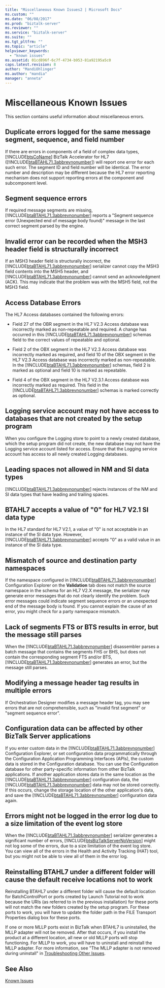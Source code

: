 ```yaml
---
title: "Miscellaneous Known Issues2 | Microsoft Docs"
ms.custom: ""
ms.date: "06/08/2017"
ms.prod: "biztalk-server"
ms.reviewer: ""
ms.service: "biztalk-server"
ms.suite: ""
ms.tgt_pltfrm: ""
ms.topic: "article"
helpviewer_keywords: 
  - "known issues"
ms.assetid: 01cd896f-6c7f-4734-b953-81a92195a5c0
caps.latest.revision: 8
author: "MandiOhlinger"
ms.author: "mandia"
manager: "anneta"
---
```

# Miscellaneous Known Issues
This section contains useful information about miscellaneous errors.  
  
## Duplicate errors logged for the same message segment, sequence, and field number  
 If there are errors in components of a field of complex data types, [!INCLUDE[btsCoName](../../includes/btsconame-md.md)] BizTalk Accelerator for HL7 ([!INCLUDE[btaBTAHL71.3abbrevnonumber](../../includes/btabtahl71-3abbrevnonumber-md.md)]) will report one error for each such error. The segment ID and field number will be identical. The error number and description may be different because the HL7 error reporting mechanism does not support reporting errors at the component and subcomponent level.  
  
## Segment sequence errors  
 If required message segments are missing, [!INCLUDE[btaBTAHL71.3abbrevnonumber](../../includes/btabtahl71-3abbrevnonumber-md.md)] reports a "Segment sequence error (Unexpected end of message body found)" message in the last correct segment parsed by the engine.  
  
## Invalid error can be recorded when the MSH3 header field is structurally incorrect  
 If an MSH3 header field is structurally incorrect, the [!INCLUDE[btaBTAHL71.3abbrevnonumber](../../includes/btabtahl71-3abbrevnonumber-md.md)] serializer cannot copy the MSH3 field contents into the MSH5 header, and [!INCLUDE[btaBTAHL71.3abbrevnonumber](../../includes/btabtahl71-3abbrevnonumber-md.md)] cannot send an acknowledgment (ACK). This may indicate that the problem was with the MSH5 field, not the MSH3 field.  
  
## Access Database Errors  
 The HL7 Access databases contained the following errors:  
  
-   Field 27 of the OBR segment in the HL7 V2.3 Access database was incorrectly marked as non-repeatable and required. A change has occurred in this [!INCLUDE[btaBTAHL71.3abbrevnonumber](../../includes/btabtahl71-3abbrevnonumber-md.md)] schemas field to the correct values of repeatable and optional.  
  
-   Field 2 of the OBX segment in the HL7 V2.3 Access database was incorrectly marked as required, and field 10 of the OBX segment in the HL7 V2.3 Access database was incorrectly marked as non-repeatable. In the [!INCLUDE[btaBTAHL71.3abbrevnonumber](../../includes/btabtahl71-3abbrevnonumber-md.md)] schemas, field 2 is marked as optional and field 10 is marked as repeatable.  
  
-   Field 4 of the OBX segment in the HL7 V2.3.1 Access database was incorrectly marked as required. This field in the [!INCLUDE[btaBTAHL71.3abbrevnonumber](../../includes/btabtahl71-3abbrevnonumber-md.md)] schemas is marked correctly as optional.  
  
## Logging service account may not have access to databases that are not created by the setup program  
 When you configure the Logging store to point to a newly created database, which the setup program did not create, the new database may not have the Logging service account listed for access. Ensure that the Logging service account has access to all newly created Logging databases.  
  
## Leading spaces not allowed in NM and SI data types  
 [!INCLUDE[btaBTAHL71.3abbrevnonumber](../../includes/btabtahl71-3abbrevnonumber-md.md)] rejects instances of the NM and SI data types that have leading and trailing spaces.  
  
## BTAHL7 accepts a value of "0" for HL7 V2.1 SI data type  
 In the HL7 standard for HL7 V2.1, a value of "0" is not acceptable in an instance of the SI data type. However, [!INCLUDE[btaBTAHL71.3abbrevnonumber](../../includes/btabtahl71-3abbrevnonumber-md.md)] accepts "0" as a valid value in an instance of the SI data type.  
  
## Mismatch of source and destination party namespaces  
 If the namespace configured in [!INCLUDE[btaBTAHL71.3abbrevnonumber](../../includes/btabtahl71-3abbrevnonumber-md.md)] Configuration Explorer on the **Validation** tab does not match the source namespace in the schema for an HL7 V2.X message, the serializer may generate error messages that do not clearly identify the problem. Such error messages could indicate segment sequence errors or an unexpected end of the message body is found. If you cannot explain the cause of an error, you might check for a party namespace mismatch.  
  
## Lack of segments FTS or BTS results in error, but the message still parses  
 When the [!INCLUDE[btaBTAHL71.3abbrevnonumber](../../includes/btabtahl71-3abbrevnonumber-md.md)] disassembler parses a batch message that contains the segments FHS or BHS, but does not contain the corresponding segment FTS and/or BTS, [!INCLUDE[btaBTAHL71.3abbrevnonumber](../../includes/btabtahl71-3abbrevnonumber-md.md)] generates an error, but the message still parses.  
  
## Modifying a message header tag results in multiple errors  
 If Orchestration Designer modifies a message header tag, you may see errors that are not comprehensible, such as "invalid first segment" or "segment sequence error".  
  
## Configuration data can be affected by other BizTalk Server applications  
 If you enter custom data in the [!INCLUDE[btaBTAHL71.3abbrevnonumber](../../includes/btabtahl71-3abbrevnonumber-md.md)] Configuration Explorer, or set configuration data programmatically through the Configuration Application Programming Interfaces (APIs), the custom data is stored in the Configuration database.  You can use the Configuration database for other party-specific information from other BizTalk applications. If another application stores data in the same location as the [!INCLUDE[btaBTAHL71.3abbrevnonumber](../../includes/btabtahl71-3abbrevnonumber-md.md)] configuration data, the [!INCLUDE[btaBTAHL71.3abbrevnonumber](../../includes/btabtahl71-3abbrevnonumber-md.md)] data may not be stored correctly. If this occurs, change the storage location of the other application's data, and save the [!INCLUDE[btaBTAHL71.3abbrevnonumber](../../includes/btabtahl71-3abbrevnonumber-md.md)] configuration data again.  
  
## Errors might not be logged in the error log due to a size limitation of the event log store  
 When the [!INCLUDE[btaBTAHL71.3abbrevnonumber](../../includes/btabtahl71-3abbrevnonumber-md.md)] serializer generates a significant number of errors, [!INCLUDE[btsBizTalkServerNoVersion](../../includes/btsbiztalkservernoversion-md.md)] might not log some of the errors, due to a size limitation of the event log store. You can view all of the errors in the Health and Activity Tracking (HAT) tool, but you might not be able to view all of them in the error log.  
  
## Reinstalling BTAHL7 under a different folder will cause the default receive locations not to work  
 Reinstalling BTAHL7 under a different folder will cause the default location for BatchControlPort or ports created by Launch Tutorial not to work because the URIs (as referred to in the previous installation) for these ports will not match the new folders created by the setup program. For these ports to work, you will have to update the folder path in the FILE Transport Properties dialog box for these ports.  
  
 If one or more MLLP ports exist in BizTalk when BTAHL7 is uninstalled, the MLLP adapter will not be removed. After that occurs, if you install the product at a different location, all new or old MLLP ports will stop functioning. For MLLP to work, you will have to uninstall and reinstall the MLLP adapter. For more information, see "The MLLP adapter is not removed during uninstall" in [Troubleshooting Other Issues](../../adapters-and-accelerators/accelerator-hl7/troubleshooting-other-issues.md).  
  
## See Also  
 [Known Issues](../../adapters-and-accelerators/accelerator-hl7/known-issues1.md)